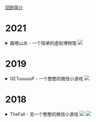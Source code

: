 [回到简介](./README.md)

# 2021

<details>
  <summary>画境山水 - 一个简单的虚拟博物馆 
    <img src="https://img.shields.io/badge/-Unity-696969?style=flat-square&logo=Unity&logoColor=white"></summary>
  
  ![img](media/2021-museum.gif)
</details>

# 2019

<details>
  <summary>GETuuuuuP - 一个憨憨的微信小游戏 
    <img src="https://img.shields.io/badge/-Wechat game-319F27?style=flat-square&logo=Wechat&logoColor=white"></summary>
  
  ![img](media/2019-GETuuuuuP.gif)
</details>

# 2018

<details>
  <summary>TheFall - 另一个憨憨的微信小游戏 
    <img src="https://img.shields.io/badge/-Wechat game-319F27?style=flat-square&logo=Wechat&logoColor=white"> 
    <img src="https://img.shields.io/badge/-Cocos-1B85A9?style=flat-square&logo=Cocos&logoColor=white"></summary>
  
  ![img](media/2018-theFall.gif)
</details>